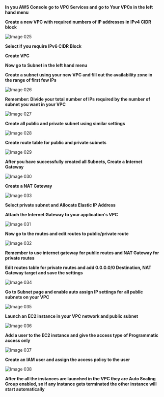 **In you AWS Console go to VPC Services and go to Your VPCs in the left hand menu**

**Create a new VPC with required numbers of IP addresses in IPv4 CIDR block**

![Image 025](https://user-images.githubusercontent.com/37663573/73901285-5185b980-4860-11ea-873c-0d41644808cf.png)

**Select if you require IPv6 CIDR Block**

**Create VPC**

**Now go to Subnet in the left hand menu**

**Create a subnet using your new VPC and fill out the availability zone in the range of first few IPs**

![Image 026](https://user-images.githubusercontent.com/37663573/73901328-78dc8680-4860-11ea-9dad-ca078de43ca5.png)

**Remember: Divide your total number of IPs required by the number of subnet you want in your VPC**

![Image 027](https://user-images.githubusercontent.com/37663573/73901551-26e83080-4861-11ea-8e8b-549dff488b36.png)

**Create all public and private subnet using similar settings**

![Image 028](https://user-images.githubusercontent.com/37663573/73901555-2d76a800-4861-11ea-8656-d85fb83bb72c.png)

**Create route table for public and private subnets**

![Image 029](https://user-images.githubusercontent.com/37663573/73901609-5860fc00-4861-11ea-915a-48983b0d4ada.png)

**After you have successfully created all Subnets, Create a Internet Gateway**

![Image 030](https://user-images.githubusercontent.com/37663573/73901568-3d8e8780-4861-11ea-8fa9-7fdbd2c6b439.png)

**Create a NAT Gateway**

![Image 033](https://user-images.githubusercontent.com/37663573/73901656-7595ca80-4861-11ea-8edb-6a3837dda84a.png)

**Select private subnet and Allocate Elastic IP Address**

**Attach the Internet Gateway to your application's VPC**

![Image 031](https://user-images.githubusercontent.com/37663573/73901630-63b42780-4861-11ea-8e89-ad133114eda6.png)

**Now go to the routes and edit routes to public/private route**

![Image 032](https://user-images.githubusercontent.com/37663573/73901647-6f9fe980-4861-11ea-97bf-f53f334df141.png)

**Remember to use internet gateway for public routes and NAT Gateway for private routes**

**Edit routes table for private routes and add 0.0.0.0/0 Destination, NAT Gateway target and save the settings**

![Image 034](https://user-images.githubusercontent.com/37663573/73901670-82b2b980-4861-11ea-8a94-f3d0d203bc1d.png)

**Go to Subnet page and enable auto assign IP settings for all public subnets on your VPC**

![Image 035](https://user-images.githubusercontent.com/37663573/73901686-9100d580-4861-11ea-9b9a-65039cf1da51.png)

**Launch an EC2 instance in your VPC network and public subnet**

![Image 036](https://user-images.githubusercontent.com/37663573/73901705-99f1a700-4861-11ea-951d-35677a8511db.png)

**Add a user to the EC2 instance and give the access type of Programmatic access only**

![Image 037](https://user-images.githubusercontent.com/37663573/73901718-a2e27880-4861-11ea-818f-c202bfc4ab75.png)

**Create an IAM user and assign the access policy to the user**

![Image 038](https://user-images.githubusercontent.com/37663573/73901732-ad047700-4861-11ea-86be-26605055b15e.png)

**After the all the instances are launched in the VPC they are Auto Scaling Group enabled, so if any instance gets terminated the other instance will start automatically**
